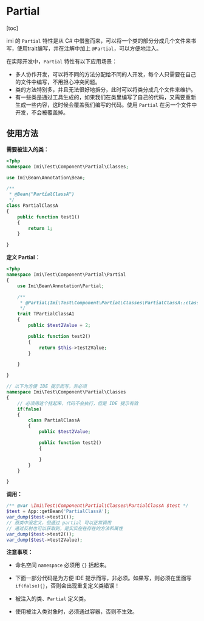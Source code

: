 # Partial

[toc]

imi 的 `Partial` 特性是从 C# 中借鉴而来，可以将一个类的部分分成几个文件来书写，使用trait编写，并在注解中加上 `@Partial`，可以方便地注入。

在实际开发中，`Partial` 特性有以下应用场景：

* 多人协作开发，可以将不同的方法分配给不同的人开发，每个人只需要在自己的文件中编写，不用担心冲突问题。
* 类的方法特别多，并且无法很好地拆分，此时可以将类分成几个文件来维护。
* 有一些类是通过工具生成的，如果我们在类里编写了自己的代码，又需要重新生成一些内容，这时候会覆盖我们编写的代码。使用 `Partial` 在另一个文件中开发，不会被覆盖掉。

## 使用方法

**需要被注入的类：**

```php
<?php
namespace Imi\Test\Component\Partial\Classes;

use Imi\Bean\Annotation\Bean;

/**
 * @Bean("PartialClassA")
 */
class PartialClassA
{
    public function test1()
    {
        return 1;
    }

}

```

**定义 Partial：**

```php
<?php
namespace Imi\Test\Component\Partial\Partial
{
    use Imi\Bean\Annotation\Partial;

    /**
     * @Partial(Imi\Test\Component\Partial\Classes\PartialClassA::class)
     */
    trait TPartialClassA1
    {
        public $test2Value = 2;

        public function test2()
        {
            return $this->test2Value;
        }

    }

}

// 以下为方便 IDE 提示而写，非必须
namespace Imi\Test\Component\Partial\Classes
{
    // 必须用这个括起来，代码不会执行，但是 IDE 提示有效
    if(false)
    {
        class PartialClassA
        {
            public $test2Value;

            public function test2()
            {

            }
        }
    }

}
```

**调用：**

```php
/** @var \Imi\Test\Component\Partial\Classes\PartialClassA $test */
$test = App::getBean('PartialClassA');
var_dump($test->test1());
// 原类中没定义，但通过 partial 可以正常调用
// 通过反射也可以获取到，是实实在在存在的方法和属性
var_dump($test->test2());
var_dump($test->test2Value);
```

**注意事项：**

* 命名空间 `namespace` 必须用 `{}` 括起来。

* 下面一部分代码是为方便 IDE 提示而写，非必须。如果写，则必须在里面写 `if(false){}`，否则会出现重复定义类错误！

* 被注入的类、`Partial` 定义类。

* 使用被注入类对象时，必须通过容器，否则不生效。
